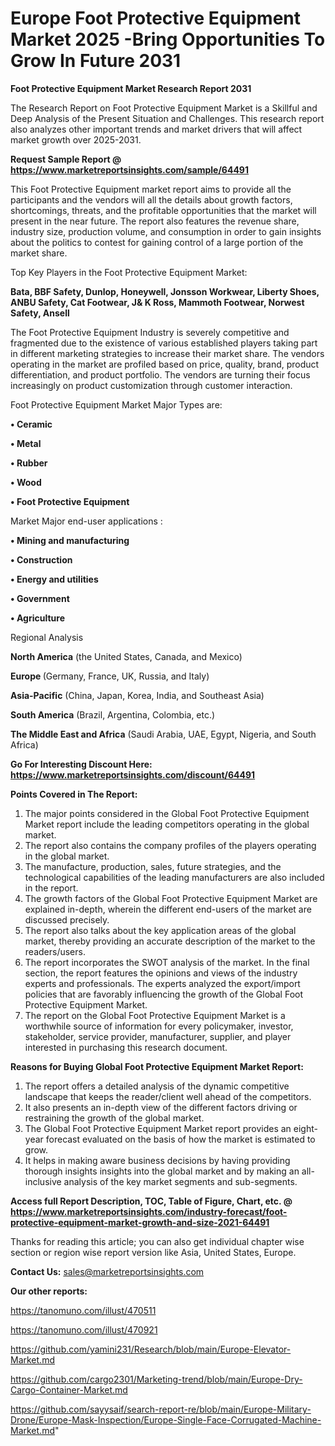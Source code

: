 # Europe Foot Protective Equipment Market 2025 -Bring Opportunities To Grow In Future 2031

<strong>Foot Protective Equipment Market Research Report 2031</strong>

The Research Report on Foot Protective Equipment Market is a Skillful and Deep Analysis of the Present Situation and Challenges. This research report also analyzes other important trends and market drivers that will affect market growth over 2025-2031.

<strong>Request Sample Report @ <a href=https://www.marketreportsinsights.com/sample/64491>https://www.marketreportsinsights.com/sample/64491</a></strong>

This Foot Protective Equipment market report aims to provide all the participants and the vendors will all the details about growth factors, shortcomings, threats, and the profitable opportunities that the market will present in the near future. The report also features the revenue share, industry size, production volume, and consumption in order to gain insights about the politics to contest for gaining control of a large portion of the market share.

Top Key Players in the Foot Protective Equipment Market:

<strong>Bata, BBF Safety, Dunlop, Honeywell, Jonsson Workwear, Liberty Shoes, ANBU Safety, Cat Footwear, J& K Ross, Mammoth Footwear, Norwest Safety, Ansell</strong>

The Foot Protective Equipment Industry is severely competitive and fragmented due to the existence of various established players taking part in different marketing strategies to increase their market share. The vendors operating in the market are profiled based on price, quality, brand, product differentiation, and product portfolio. The vendors are turning their focus increasingly on product customization through customer interaction.

Foot Protective Equipment Market Major Types are:

<strong>• Ceramic

• Metal

• Rubber

• Wood

• Foot Protective Equipment</strong>

Market Major end-user applications :

<strong>• Mining and manufacturing

• Construction

• Energy and utilities

• Government

• Agriculture</strong>

Regional Analysis

</u><strong><b>North America</b></strong> (the United States, Canada, and Mexico)

<strong><b>Europe </b></strong>(Germany, France, UK, Russia, and Italy)

<strong><b>Asia-Pacific</b></strong> (China, Japan, Korea, India, and Southeast Asia)

<strong><b>South America</b></strong> (Brazil, Argentina, Colombia, etc.)

<strong><b>The Middle East and Africa</b></strong> (Saudi Arabia, UAE, Egypt, Nigeria, and South Africa)

<strong>Go For Interesting Discount Here: <a href=https://www.marketreportsinsights.com/discount/64491>https://www.marketreportsinsights.com/discount/64491</a></strong>

<strong>Points Covered in The Report:</strong>
<ol>
  <li>The major points considered in the Global Foot Protective Equipment Market report include the leading competitors operating in the global market.</li>
  <li>The report also contains the company profiles of the players operating in the global market.</li>
  <li>The manufacture, production, sales, future strategies, and the technological capabilities of the leading manufacturers are also included in the report.</li>
  <li>The growth factors of the Global Foot Protective Equipment Market are explained in-depth, wherein the different end-users of the market are discussed precisely.</li>
  <li>The report also talks about the key application areas of the global market, thereby providing an accurate description of the market to the readers/users.</li>
  <li>The report incorporates the SWOT analysis of the market. In the final section, the report features the opinions and views of the industry experts and professionals. The experts analyzed the export/import policies that are favorably influencing the growth of the Global Foot Protective Equipment Market.</li>
  <li>The report on the Global Foot Protective Equipment Market is a worthwhile source of information for every policymaker, investor, stakeholder, service provider, manufacturer, supplier, and player interested in purchasing this research document.</li>
</ol>
<strong>Reasons for Buying Global Foot Protective Equipment Market Report:</strong>

<ol>
  <li>The report offers a detailed analysis of the dynamic competitive landscape that keeps the reader/client well ahead of the competitors.</li>
  <li>It also presents an in-depth view of the different factors driving or restraining the growth of the global market.</li>
  <li>The Global Foot Protective Equipment Market report provides an eight-year forecast evaluated on the basis of how the market is estimated to grow.</li>
  <li>It helps in making aware business decisions by having providing thorough insights insights into the global market and by making an all-inclusive analysis of the key market segments and sub-segments.</li>
</ol>
<strong>Access full Report Description, TOC, Table of Figure, Chart, etc. @ <a href=https://www.marketreportsinsights.com/industry-forecast/foot-protective-equipment-market-growth-and-size-2021-64491>https://www.marketreportsinsights.com/industry-forecast/foot-protective-equipment-market-growth-and-size-2021-64491</a></strong>


Thanks for reading this article; you can also get individual chapter wise section or region wise report version like Asia, United States, Europe.

<strong>Contact Us:</strong>
sales@marketreportsinsights.com

<strong>Our other reports:</strong>

<a href=https://tanomuno.com/illust/470511>https://tanomuno.com/illust/470511</a>

<a href=https://tanomuno.com/illust/470921>https://tanomuno.com/illust/470921</a>

<a href=https://github.com/yamini231/Research/blob/main/Europe-Elevator-Market.md>https://github.com/yamini231/Research/blob/main/Europe-Elevator-Market.md</a>

<a href=https://github.com/cargo2301/Marketing-trend/blob/main/Europe-Dry-Cargo-Container-Market.md>https://github.com/cargo2301/Marketing-trend/blob/main/Europe-Dry-Cargo-Container-Market.md</a>

<a href=https://github.com/sayysaif/search-report-re/blob/main/Europe-Military-Drone/Europe-Mask-Inspection/Europe-Single-Face-Corrugated-Machine-Market.md>https://github.com/sayysaif/search-report-re/blob/main/Europe-Military-Drone/Europe-Mask-Inspection/Europe-Single-Face-Corrugated-Machine-Market.md</a>"
